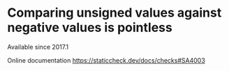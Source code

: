 # Comparing unsigned values against negative values is pointless

Available since
    2017.1

Online documentation
    https://staticcheck.dev/docs/checks#SA4003
